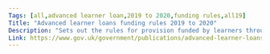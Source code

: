 ```yaml
---
Tags: [all,advanced learner loan,2019 to 2020,funding rules,all19]
Title: "Advanced learner loans funding rules 2019 to 2020"
Description: "Sets out the rules for provision funded by learners through advanced learner loans."
Link: https://www.gov.uk/government/publications/advanced-learner-loans-funding-rules-2019-to-2020
---
```

